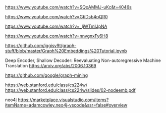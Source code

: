 https://www.youtube.com/watch?v=SQoAMMJ-uKc&t=4046s

https://www.youtube.com/watch?v=GtiDsb4pQR0

https://www.youtube.com/watch?v=_IjWTmIJpNA

https://www.youtube.com/watch?v=nnvgnxFy6H8

https://github.com/iggisv9t/graph-stuff/blob/master/Graph%20Embeddings%20Tutorial.ipynb

Deep Encoder, Shallow Decoder: Reevaluating Non-autoregressive Machine Translation
https://arxiv.org/abs/2006.10369

https://github.com/google/graph-mining

https://web.stanford.edu/class/cs224w/
https://web.stanford.edu/class/cs224w/slides/02-nodeemb.pdf

neo4j
https://marketplace.visualstudio.com/items?itemName=adamcowley.neo4j-vscode&ssr=false#overview